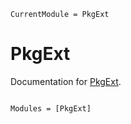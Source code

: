 ```@meta
CurrentModule = PkgExt
```

# PkgExt

Documentation for [PkgExt](https://github.com/pacotimekeeper/PkgExt.jl).

```@index
```

```@autodocs
Modules = [PkgExt]
```
